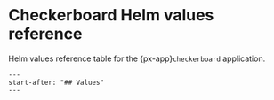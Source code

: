 ```{px-app-values} checkerboard
```

# Checkerboard Helm values reference

Helm values reference table for the {px-app}`checkerboard` application.

```{include} ../../../applications/checkerboard/README.md
---
start-after: "## Values"
---
```
